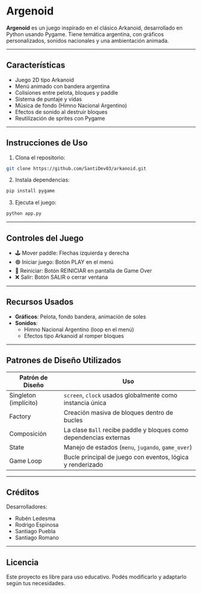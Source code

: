 # Argenoid

**Argenoid** es un juego inspirado en el clásico Arkanoid, desarrollado en Python usando Pygame. Tiene temática argentina, con gráficos personalizados, sonidos nacionales y una ambientación animada.

---

## Características

- Juego 2D tipo Arkanoid
- Menú animado con bandera argentina
- Colisiones entre pelota, bloques y paddle
- Sistema de puntaje y vidas
- Música de fondo (Himno Nacional Argentino)
- Efectos de sonido al destruir bloques
- Reutilización de sprites con Pygame

---

## Instrucciones de Uso

1. Clona el repositorio:
```bash
git clone https://github.com/SantiDev03/arkanoid.git
```

2. Instala dependencias:
```bash
pip install pygame
```

3. Ejecuta el juego:
```bash
python app.py
```

---

## Controles del Juego

- 🕹️ Mover paddle: Flechas izquierda y derecha
- 🟢 Iniciar juego: Botón PLAY en el menú
- 🔁 Reiniciar: Botón REINICIAR en pantalla de Game Over
- ❌ Salir: Botón SALIR o cerrar ventana

---

## Recursos Usados

- **Gráficos**: Pelota, fondo bandera, animación de soles
- **Sonidos**:
  - Himno Nacional Argentino (loop en el menú)
  - Efectos tipo Arkanoid al romper bloques

---

## Patrones de Diseño Utilizados

| Patrón de Diseño     | Uso                                                                 |
|----------------------|---------------------------------------------------------------------|
| Singleton (implícito)| `screen`, `clock` usados globalmente como instancia única           |
| Factory              | Creación masiva de bloques dentro de bucles                         |
| Composición          | La clase `Ball` recibe paddle y bloques como dependencias externas |
| State                | Manejo de estados (`menu`, `jugando`, `game_over`)                 |
| Game Loop            | Bucle principal de juego con eventos, lógica y renderizado         |

---

## Créditos

Desarrolladores:
- Rubén Ledesma
- Rodrigo Espinosa
- Santiago Puebla
- Santiago Romano

---

## Licencia

Este proyecto es libre para uso educativo. Podés modificarlo y adaptarlo según tus necesidades.